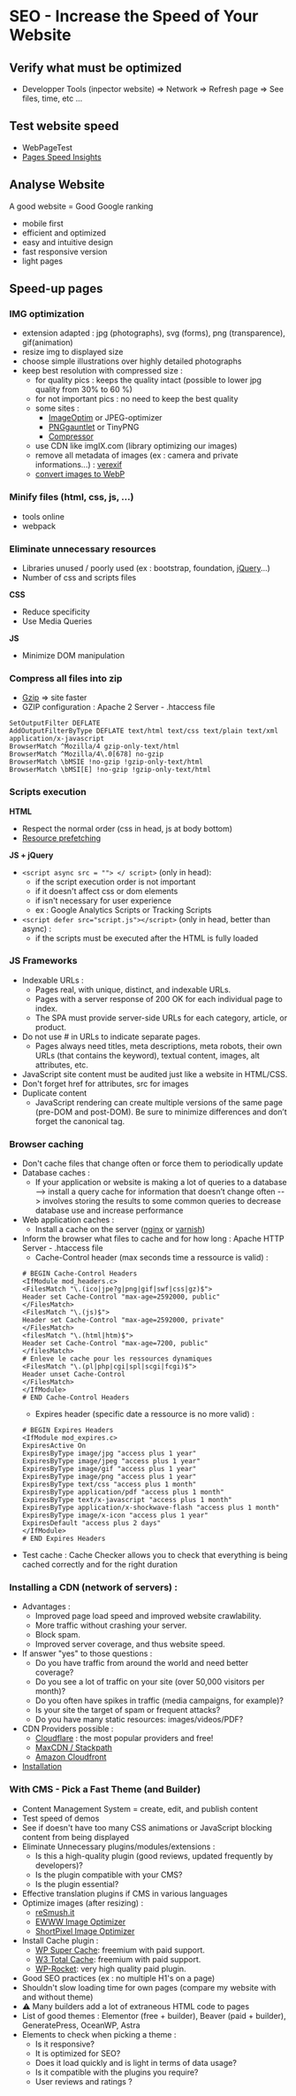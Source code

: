 # SEO - Increase the Speed of Your Website

## Verify what must be optimized
- Developper Tools (inpector website) => Network => Refresh page => See files, time, etc ...

## Test website speed
- WebPageTest
- [Pages Speed Insights](https://developers.google.com/speed/pagespeed/insights/)

## Analyse Website
A good website = Good Google ranking
- mobile first
- efficient and optimized
- easy and intuitive design
- fast responsive version
- light pages

## Speed-up pages

### IMG optimization
- extension adapted : jpg (photographs), svg (forms), png (transparence), gif(animation)
- resize img to displayed size
- choose simple illustrations over highly detailed photographs
- keep best resolution with compressed size : 
  - for quality pics : keeps the quality intact (possible to lower jpg quality from 30% to 60 %)
  - for not important pics : no need to keep the best quality
  - some sites : 
    - [ImageOptim](https://imageoptim.com/fr) or JPEG-optimizer
    - [PNGgauntlet](https://pnggauntlet.com/) or TinyPNG
    - [Compressor](https://compressor.io/)
  - use CDN like imgIX.com (library optimizing our images)
  - remove all metadata of images (ex : camera and private informations...) : [verexif](https://www.verexif.com/en/)
  - [convert images to WebP](https://www.xnview.com/en/xnconvert/)

### Minify files (html, css, js, ...)
- tools online
- webpack

### Eliminate unnecessary resources
- Libraries unused / poorly used (ex : bootstrap, foundation, [jQuery](youmightnotneedjquery.com)...)
- Number of css and scripts files

**CSS**
- Reduce specificity
- Use Media Queries

**JS**
- Minimize DOM manipulation

### Compress all files into zip 
- [Gzip](https://www.gzip.org/) => site faster
- GZIP configuration : Apache 2 Server - .htaccess file
```
SetOutputFilter DEFLATE
AddOutputFilterByType DEFLATE text/html text/css text/plain text/xml application/x-javascript
BrowserMatch ^Mozilla/4 gzip-only-text/html
BrowserMatch ^Mozilla/4\.0[678] no-gzip
BrowserMatch \bMSIE !no-gzip !gzip-only-text/html
BrowserMatch \bMSI[E] !no-gzip !gzip-only-text/html
```

### Scripts execution
**HTML**
- Respect the normal order (css in head, js at body bottom)
- [Resource prefetching](https://css-tricks.com/prefetching-preloading-prebrowsing/)

**JS + jQuery**
- ```<script async src = ""> </ script>``` (only in head): 
  - if the script execution order is not important
  - if it doesn't affect css or dom elements
  - if isn't necessary for user experience
  - ex : Google Analytics Scripts or Tracking Scripts
- ```<script defer src="script.js"></script>``` (only in head, better than async) :
  - if the scripts must be executed after the HTML is fully loaded

### JS Frameworks
- Indexable URLs : 
  - Pages real, with unique, distinct, and indexable URLs.
  - Pages with a server response of 200 OK for each individual page to index.
  - The SPA must provide server-side URLs for each category, article, or product.
- Do not use # in URLs to indicate separate pages.
  - Pages always need titles, meta descriptions, meta robots, their own URLs (that contains the keyword), textual content, images, alt attributes, etc.
- JavaScript site content must be audited just like a website in HTML/CSS.
- Don't forget href for attributes, src for images
- Duplicate content
  - JavaScript rendering can create multiple versions of the same page (pre-DOM and post-DOM). Be sure to minimize differences and don’t forget the canonical tag.

### Browser caching
- Don't cache files that change often or force them to periodically update
- Database caches :
  - If your application or website is making a lot of queries to a database
    --> install a query cache for information that doesn’t change often
    --> involves storing the results to some common queries to decrease database use and increase performance
- Web application caches : 
  - Install a cache on the server ([nginx](https://www.nginx.com/) or [varnish](https://varnish-cache.org/))
- Inform the browser what files to cache and for how long : Apache HTTP Server - .htaccess file
  - Cache-Control header (max seconds time a ressource is valid) : 
  ```
  # BEGIN Cache-Control Headers
  <IfModule mod_headers.c>
  <FilesMatch "\.(ico|jpe?g|png|gif|swf|css|gz)$">
  Header set Cache-Control "max-age=2592000, public"
  </FilesMatch>
  <FilesMatch "\.(js)$">
  Header set Cache-Control "max-age=2592000, private"
  </FilesMatch>
  <filesMatch "\.(html|htm)$">
  Header set Cache-Control "max-age=7200, public"
  </filesMatch>
  # Enleve le cache pour les ressources dynamiques
  <FilesMatch "\.(pl|php|cgi|spl|scgi|fcgi)$">
  Header unset Cache-Control
  </FilesMatch>
  </IfModule>
  # END Cache-Control Headers
  ```
  - Expires header (specific date a ressource is no more valid) :
  ```
  # BEGIN Expires Headers
  <IfModule mod_expires.c>
  ExpiresActive On
  ExpiresByType image/jpg "access plus 1 year"
  ExpiresByType image/jpeg "access plus 1 year"
  ExpiresByType image/gif "access plus 1 year"
  ExpiresByType image/png "access plus 1 year"
  ExpiresByType text/css "access plus 1 month"
  ExpiresByType application/pdf "access plus 1 month"
  ExpiresByType text/x-javascript "access plus 1 month"
  ExpiresByType application/x-shockwave-flash "access plus 1 month"
  ExpiresByType image/x-icon "access plus 1 year"
  ExpiresDefault "access plus 2 days"
  </IfModule>
  # END Expires Headers
  ```
- Test cache : Cache Checker allows you to check that everything is being cached correctly and for the right duration

### Installing a CDN (network of servers) : 
- Advantages :
  - Improved page load speed and improved website crawlability.
  - More traffic without crashing your server.
  - Block spam.
  - Improved server coverage, and thus website speed.
- If answer "yes" to those questions :
  - Do you have traffic from around the world and need better coverage?
  - Do you see a lot of traffic on your site (over 50,000 visitors per month)?
  - Do you often have spikes in traffic (media campaigns, for example)?
  - Is your site the target of spam or frequent attacks?
  - Do you have many static resources: images/videos/PDF?
- CDN Providers possible :
  - [Cloudflare](https://www.cloudflare.com/) : the most popular providers and free!
  - [MaxCDN / Stackpath](https://www.stackpath.com/maxcdn/)
  - [Amazon Cloudfront](https://aws.amazon.com/pt/cloudfront/)
- [Installation](https://openclassrooms.com/en/courses/1306056-ensure-your-website-meets-technical-seo-requirements/6200916-use-a-content-delivery-network#/id/r-6200906)
 
### With CMS - Pick a Fast Theme (and Builder)
- Content Management System = create, edit, and publish content
- Test speed of demos
- See if doesn't have too many CSS animations or JavaScript blocking content from being displayed
- Eliminate Unnecessary plugins/modules/extensions :
  - Is this a high-quality plugin (good reviews, updated frequently by developers)?
  - Is the plugin compatible with your CMS?
  - Is the plugin essential?
- Effective translation plugins if CMS in various languages
- Optimize images (after resizing) :
  - [reSmush.it](https://resmush.it/)
  - [EWWW Image Optimizer](https://ewww.io/)
  - [ShortPixel Image Optimizer](https://shortpixel.com/)
- Install Cache plugin :
  - [WP Super Cache](https://wordpress.org/plugins/wp-super-cache/): freemium with paid support.
  - [W3 Total Cache](https://wordpress.org/plugins/w3-total-cache/): freemium with paid support.
  - [WP-Rocket](https://wp-rocket.me/): very high quality paid plugin.
- Good SEO practices (ex : no multiple H1's on a page)
- Shouldn't slow loading time for own pages (compare my website with and without theme)
- :warning: Many builders add a lot of extraneous HTML code to pages
- List of good themes : Elementor (free + builder), Beaver (paid + builder), GeneratePress, OceanWP, Astra
- Elements to check when picking a theme :
  - Is it responsive?
  - It is optimized for SEO?
  - Does it load quickly and is light in terms of data usage?
  - Is it compatible with the plugins you require?
  - User reviews and ratings ?
